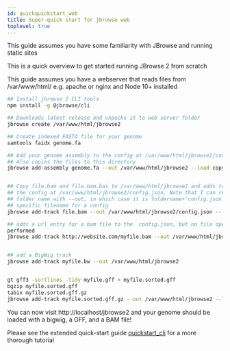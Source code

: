 ```yaml
---
id: quickquickstart_web
title: Super-quick start for jbrowse web
toplevel: true
---
```


This guide assumes you have some familiarity with JBrowse and running static
sites

This is a quick overview to get started running JBrowse 2 from scratch

This guide assumes you have a webserver that reads files from /var/www/html/
e.g. apache or nginx and Node 10+ installed

```bash
## Install jbrowse 2 CLI tools
npm install -g @jbrowse/cli

## Downloads latest release and unpacks it to web server folder
jbrowse create /var/www/html/jbrowse2

## Create indexed FASTA file for your genome
samtools faidx genome.fa

## Add your genome assembly to the config at /var/www/html/jbrowse2/config.json
## Also copies the files to this directory
jbrowse add-assembly genome.fa --out /var/www/html/jbrowse2 --load copy


## Copy file.bam and file.bam.bai to /var/www/html/jbrowse2 and adds track to
## the config at /var/www/html/jbrowse2/config.json. Note that I can refer to a
## folder name with --out, in which case it is foldername+'config.json' or a
## specific filename for a config
jbrowse add-track file.bam --out /var/www/html/jbrowse2/config.json --load copy

## adds a url entry for a bam file to the  config.json, but no file operations
performed
jbrowse add-track http://website.com/myfile.bam --out /var/www/html/jbrowse2


## add a BigWig track
jbrowse add-track myfile.bw --out /var/www/html/jbrowse2


gt gff3 -sortlines -tidy myfile.gff > myfile.sorted.gff
bgzip myfile.sorted.gff
tabix myfile.sorted.gff.gz
jbrowse add-track myfile.sorted.gff.gz --out /var/www/html/jbrowse2 --load copy
```

You can now visit http://localhost/jbrowse2 and your genome should be loaded
with a bigwig, a GFF, and a BAM file!

Please see the extended quick-start guide [quickstart_cli](here) for a more
thorough tutorial
